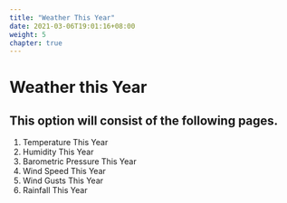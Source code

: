 ```yaml
---
title: "Weather This Year"
date: 2021-03-06T19:01:16+08:00
weight: 5
chapter: true
---
```


# Weather this Year

## This option will consist of the following pages.

1. Temperature This Year
2. Humidity This Year
3. Barometric Pressure This Year
4. Wind Speed This Year
5. Wind Gusts This Year
6. Rainfall This Year
